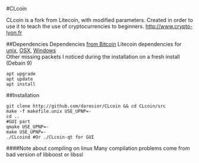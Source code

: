 #CLcoin

CLcoin is a fork from Litecoin, with modified parameters. Created in order to use it to teach the use of cryptocurrencies to beginners.
http://www.crypto-lyon.fr
  
   
##Dependencies
Dependencies [from Bitcoin](https://github.com/bitcoin/bitcoin/blob/master/doc/dependencies.md)
Litecoin dependencies for [unix](https://github.com/litecoin-project/litecoin/blob/0.8/doc/build-unix.md), [OSX](https://github.com/litecoin-project/litecoin/blob/0.8/doc/build-osx.md), [Windows](https://github.com/litecoin-project/litecoin/blob/0.8/doc/build-msw.md)  
Other missing packets I noticed during the installation on a fresh install (Debain 9)
```
apt upgrade
apt update
apt install 
```

##Installation
```
git clone http://github.com/darosior/CLcoin && cd CLcoin/src
make -f makefile.unix USE_UPNP=-
cd ..
#GUI part
qmake USE_UPNP=-
make USE_UPNP=-
./CLcoind #Or ./CLcoin-qt for GUI
```

####Note about compiling on linux
Many compilation problems come from bad version of libboost or libssl
